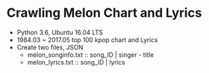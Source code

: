 # Crawling Melon Chart and Lyrics
  * Python 3.6, Ubuntu 16.04 LTS
  * 1984.03 ~ 2017.05 top 100 kpop chart and Lyrics
  * Create two files, JSON
  	* melon_songinfo.txt :: song_ID | singer - title 
	* melon_lyrics.txt :: song_ID | lyrics